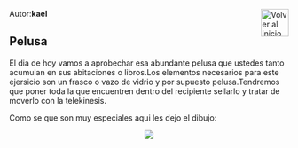 Autor:**kael**
<a href="https://github.com/Ocul-LB/Projecto-LB/wiki"><img align="right" alt="Volver al inicio" title="Volver al inicio " src="https://i.imgur.com/GodtzYG.png" width=50></a>

## Pelusa

El dia de hoy vamos a aprobechar esa abundante pelusa que ustedes tanto acumulan en sus abitaciones o libros.Los elementos necesarios para este ejersicio son un frasco o vazo de vidrio y por supuesto pelusa.Tendremos que poner toda la que encuentren dentro del recipiente sellarlo y tratar de moverlo con la telekinesis.

Como se que son muy especiales aqui les dejo el dibujo:


<p align="center">
<img src ="http://i.imgur.com/JmaoKTF.png" />
</p>
